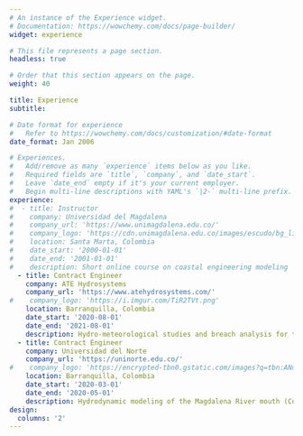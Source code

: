 ```yaml
---
# An instance of the Experience widget.
# Documentation: https://wowchemy.com/docs/page-builder/
widget: experience

# This file represents a page section.
headless: true

# Order that this section appears on the page.
weight: 40

title: Experience
subtitle:

# Date format for experience
#   Refer to https://wowchemy.com/docs/customization/#date-format
date_format: Jan 2006

# Experiences.
#   Add/remove as many `experience` items below as you like.
#   Required fields are `title`, `company`, and `date_start`.
#   Leave `date_end` empty if it's your current employer.
#   Begin multi-line descriptions with YAML's `|2-` multi-line prefix.
experience:
#  - title: Instructor
#    company: Universidad del Magdalena
#    company_url: 'https://www.unimagdalena.edu.co/'
#    company_logo: 'https://cdn.unimagdalena.edu.co/images/escudo/bg_light/128.png'
#    location: Santa Marta, Colombia
#    date_start: '2000-01-01'
#    date_end: '2001-01-01'
#    description: Short online course on coastal engineering modeling
  - title: Contract Engineer
    company: ATE Hydrosystems
    company_url: 'https://www.atehydrosystems.com/'
#    company_logo: 'https://i.imgur.com/TiR2TVt.png'
    location: Barranquilla, Colombia
    date_start: '2020-08-01'
    date_end: '2021-08-01'
    description: Hydro-meteorological studies and breach analysis for tailings storage facilities
  - title: Contract Engineer
    company: Universidad del Norte
    company_url: 'https://uninorte.edu.co/'
#    company_logo: 'https://encrypted-tbn0.gstatic.com/images?q=tbn:ANd9GcQDBb15zio8gKuIEDJZXkEHyB9pSmOQ7MxZEQ&usqp=CAU'
    location: Barranquilla, Colombia
    date_start: '2020-03-01'
    date_end: '2020-05-01'
    description: Hydrodynamic modeling of the Magdalena River mouth (Colombia) as part of a feasibility study to assess navigability
design:
  columns: '2'
---
```

